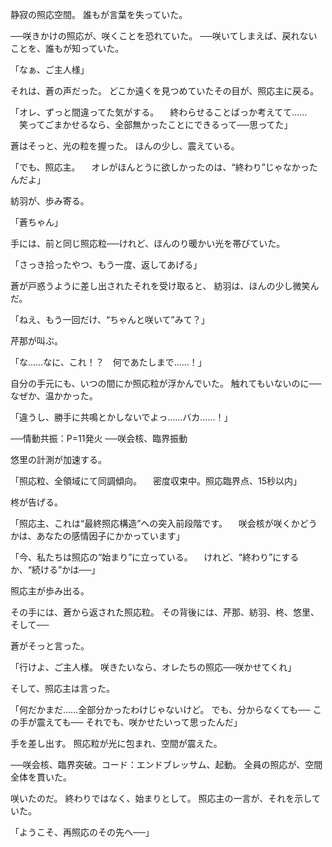静寂の照応空間。
誰もが言葉を失っていた。

──咲きかけの照応が、咲くことを恐れていた。
──咲いてしまえば、戻れないことを、誰もが知っていた。

「なぁ、ご主人様」

それは、蒼の声だった。
どこか遠くを見つめていたその目が、照応主に戻る。

「オレ、ずっと間違ってた気がする。
　終わらせることばっか考えてて……
　笑ってごまかせるなら、全部無かったことにできるって──思ってた」

蒼はそっと、光の粒を握った。
ほんの少し、震えている。

「でも、照応主。
　オレがほんとうに欲しかったのは、“終わり”じゃなかったんだよ」

 紡羽が、歩み寄る。

「蒼ちゃん」

手には、前と同じ照応粒──けれど、ほんのり暖かい光を帯びていた。

「さっき拾ったやつ、もう一度、返してあげる」

蒼が戸惑うように差し出されたそれを受け取ると、
紡羽は、ほんの少し微笑んだ。

「ねえ、もう一回だけ、“ちゃんと咲いて”みて？」

 芹那が叫ぶ。

「な……なに、これ！？　何であたしまで……！」

自分の手元にも、いつの間にか照応粒が浮かんでいた。
触れてもいないのに──なぜか、温かかった。

「違うし、勝手に共鳴とかしないでよっ……バカ……！」

──情動共振：P=11発火
──咲会核、臨界振動

 悠里の計測が加速する。

「照応粒、全領域にて同調傾向。
　密度収束中。照応臨界点、15秒以内」

 柊が告げる。

「照応主、これは“最終照応構造”への突入前段階です。
　咲会核が咲くかどうかは、あなたの感情因子にかかっています」

「今、私たちは照応の“始まり”に立っている。
　けれど、“終わり”にするか、“続ける”かは──」

 照応主が歩み出る。

その手には、蒼から返された照応粒。
その背後には、芹那、紡羽、柊、悠里、そして──

 蒼がそっと言った。

「行けよ、ご主人様。
咲きたいなら、オレたちの照応──咲かせてくれ」

そして、照応主は言った。

「何だかまだ……全部分かったわけじゃないけど。
でも、分からなくても──
この手が震えても──
それでも、咲かせたいって思ったんだ」

手を差し出す。
照応粒が光に包まれ、空間が震えた。

──咲会核、臨界突破。コード：エンドブレッサム、起動。
全員の照応が、空間全体を貫いた。

咲いたのだ。
終わりではなく、始まりとして。
照応主の一言が、それを示していた。

「ようこそ、再照応のその先へ──」